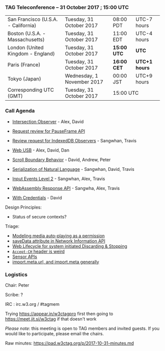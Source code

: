 ### TAG Teleconference – 31 October 2017 ; 15:00 UTC

<table>
<tr><td> San Francisco (U.S.A. - California) <td> Tuesday, 31 October 2017 <td> 08:00 PDT <td> UTC-7 hours
<tr><td> Boston (U.S.A. - Massachusetts) <td> Tuesday, 31 October 2017 <td> 11:00 EDT <td> UTC-4 hours
<tr><td> London (United Kingdom - England) <td> Tuesday, 31 October 2017 <td> <strong>15:00 UTC</strong> <td> <strong>UTC</strong>
<tr><td> Paris (France) <td> Tuesday, 31 October 2017 <td> <strong>16:00 CET</strong> <td> <strong>UTC+1 hours</strong>
<tr><td> Tokyo (Japan) <td> Wednesday, 1 November 2017 <td> 00:00 JST <td> UTC+9 hours
<tr><td> Corresponding UTC (GMT) <td> Tuesday, 31 October 2017 <td colspan=2> 15:00 UTC
</table>

### Call Agenda


* [Intersection Observer](https://github.com/w3ctag/design-reviews/issues/197) - Alex, David
* [Request review for PauseFrame API](https://github.com/w3ctag/design-reviews/issues/196)
* [Review request for IndexedDB Observers](https://github.com/w3ctag/design-reviews/issues/189) - Sangwhan, Travis
* [Web USB](https://github.com/w3ctag/design-reviews/issues/108) - Alex, David, Dan

* [Scroll Boundary Behavior](https://github.com/w3ctag/design-reviews/issues/193) - David, Andrew, Peter
* [Serialization of Natural Language](https://github.com/w3ctag/design-reviews/issues/178) - Sangwhan, David, Travis
* [Input Events Level 2](https://github.com/w3ctag/design-reviews/issues/173) - Sangwhan, Alex, Travis
* [WebAssembly Response API](https://github.com/w3ctag/design-reviews/issues/167) - Sangwha, Alex, Travis
* [With Credentials](https://github.com/w3ctag/design-reviews/issues/76) - David

Design Principles:
* Status of secure contexts?

Triage:
* [Modeling media auto-playing as a permission](https://github.com/w3ctag/design-reviews/issues/203)
* [saveData attribute in Network Information API](https://github.com/w3ctag/design-reviews/issues/204)
* [Web Lifecycle for system initiated Discarding & Stopping ](https://github.com/w3ctag/design-reviews/issues/205)
* [`Accept-CH` header is weird](https://github.com/w3ctag/design-reviews/issues/206)
* [Sensor APIs ](https://github.com/w3ctag/design-reviews/issues/207)
* [import.meta.url, and import.meta generally ](https://github.com/w3ctag/design-reviews/issues/208)



### Logistics

Chair: Peter

Scribe: ?

IRC : irc.w3.org / #tagmem

Trying https://appear.in/w3ctagpro first then going to https://meet.jit.si/w3ctag if that doesn't work

*Please note*: this meeting is open to TAG members and invited guests. If you would like to participate, please email the chairs.

Raw minutes: https://pad.w3ctag.org/p/2017-10-31-minutes.md

